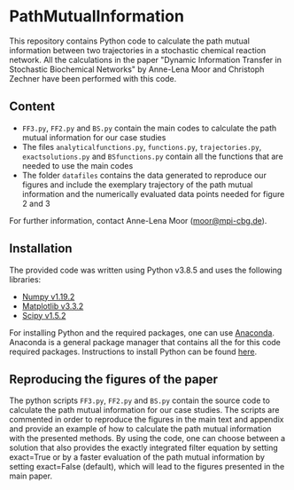 # PathMutualInformation
This repository contains Python code to calculate the path mutual information between two trajectories in a stochastic chemical reaction network. All the calculations in the paper "Dynamic Information Transfer in Stochastic Biochemical Networks" by Anne-Lena Moor and Christoph Zechner have been performed with this code. 

## Content
- `FF3.py`, `FF2.py` and `BS.py` contain the main codes to calculate the path mutual information for our case studies
- The files `analyticalfunctions.py`, `functions.py`, `trajectories.py`, `exactsolutions.py` and `BSfunctions.py` contain all the functions that are needed to use the main codes
- The folder `datafiles` contains the data generated to reproduce our figures and include the exemplary trajectory of the path mutual information and the numerically evaluated data points needed for figure 2 and 3

For further information, contact Anne-Lena Moor (moor@mpi-cbg.de). 

## Installation 
The provided code was written using Python v3.8.5 and uses the following libraries:
- [Numpy v1.19.2](https://www.numpy.org/)
- [Matplotlib v3.3.2](https://matplotlib.org/)
- [Scipy v1.5.2](https://scipy.org)

For installing Python and the required packages, one can use [Anaconda](https://www.anaconda.com/products/distribution#windows). Anaconda is a general package manager that contains all the for this code required packages. Instructions to install Python can be found [here](https://jupyter.readthedocs.io/en/latest/install.html). 

## Reproducing the figures of the paper 
The python scripts `FF3.py`, `FF2.py` and `BS.py` contain the source code to calculate the path mutual information for our case studies. The scripts are commented in order to reproduce the figures in the main text and appendix and provide an example of how to calculate the path mutual information with the presented methods. By using the code, one can choose between a solution that also provides the exactly integrated filter equation by setting exact=True or by a faster evaluation of the path mutual information by setting exact=False (default), which will lead to the figures presented in the main paper. 